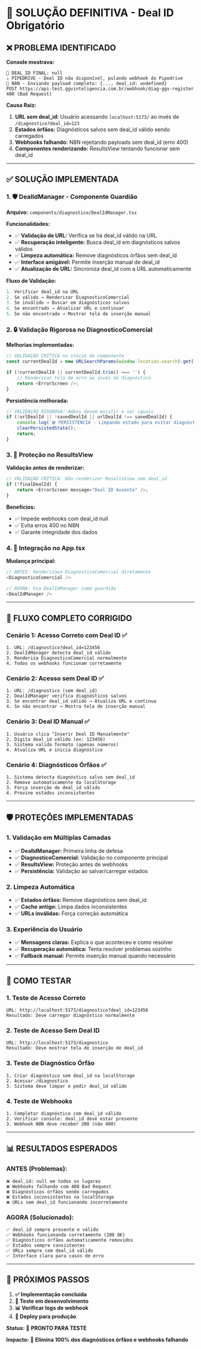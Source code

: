 # 🎯 SOLUÇÃO DEFINITIVA - Deal ID Obrigatório

## ❌ **PROBLEMA IDENTIFICADO**

**Console mostrava:**
```
🎯 DEAL_ID FINAL: null
⚠️ PIPEDRIVE - Deal ID não disponível, pulando webhook do Pipedrive
📧 N8N - Enviando payload completo: {..., deal_id: undefined}
POST https://api-test.ggvinteligencia.com.br/webhook/diag-ggv-register 400 (Bad Request)
```

**Causa Raiz:**
1. **URL sem deal_id:** Usuário acessando `localhost:5173/` ao invés de `/diagnostico?deal_id=123`
2. **Estados órfãos:** Diagnósticos salvos sem deal_id válido sendo carregados
3. **Webhooks falhando:** N8N rejeitando payloads sem deal_id (erro 400)
4. **Componentes renderizando:** ResultsView tentando funcionar sem deal_id

---

## ✅ **SOLUÇÃO IMPLEMENTADA**

### **1. 🛡️ DealIdManager - Componente Guardião**

**Arquivo:** `components/diagnostico/DealIdManager.tsx`

**Funcionalidades:**
- ✅ **Validação de URL:** Verifica se há deal_id válido na URL
- ✅ **Recuperação inteligente:** Busca deal_id em diagnósticos salvos válidos
- ✅ **Limpeza automática:** Remove diagnósticos órfãos sem deal_id
- ✅ **Interface amigável:** Permite inserção manual de deal_id
- ✅ **Atualização de URL:** Sincroniza deal_id com a URL automaticamente

**Fluxo de Validação:**
```typescript
1. Verificar deal_id na URL
2. Se válido → Renderizar DiagnosticoComercial
3. Se inválido → Buscar em diagnósticos salvos
4. Se encontrado → Atualizar URL e continuar
5. Se não encontrado → Mostrar tela de inserção manual
```

### **2. 🔒 Validação Rigorosa no DiagnosticoComercial**

**Melhorias implementadas:**
```typescript
// VALIDAÇÃO CRÍTICA no início do componente
const currentDealId = new URLSearchParams(window.location.search).get('deal_id');

if (!currentDealId || currentDealId.trim() === '') {
    // Renderizar tela de erro ao invés do diagnóstico
    return <ErrorScreen />;
}
```

**Persistência melhorada:**
```typescript
// VALIDAÇÃO RIGOROSA: Ambos devem existir e ser iguais
if (!urlDealId || !savedDealId || urlDealId !== savedDealId) {
    console.log('🗑️ PERSISTÊNCIA - Limpando estado para evitar diagnósticos órfãos');
    clearPersistedState();
    return;
}
```

### **3. 🚨 Proteção no ResultsView**

**Validação antes de renderizar:**
```typescript
// VALIDAÇÃO CRÍTICA: Não renderizar ResultsView sem deal_id
if (!finalDealId) {
    return <ErrorScreen message="Deal ID Ausente" />;
}
```

**Benefícios:**
- ✅ Impede webhooks com deal_id null
- ✅ Evita erros 400 no N8N
- ✅ Garante integridade dos dados

### **4. 🔄 Integração no App.tsx**

**Mudança principal:**
```typescript
// ANTES: Renderizava DiagnosticoComercial diretamente
<DiagnosticoComercial />

// AGORA: Usa DealIdManager como guardião
<DealIdManager />
```

---

## 🎯 **FLUXO COMPLETO CORRIGIDO**

### **Cenário 1: Acesso Correto com Deal ID** ✅
```
1. URL: /diagnostico?deal_id=123456
2. DealIdManager detecta deal_id válido
3. Renderiza DiagnosticoComercial normalmente
4. Todos os webhooks funcionam corretamente
```

### **Cenário 2: Acesso sem Deal ID** ✅
```
1. URL: /diagnostico (sem deal_id)
2. DealIdManager verifica diagnósticos salvos
3. Se encontrar deal_id válido → Atualiza URL e continua
4. Se não encontrar → Mostra tela de inserção manual
```

### **Cenário 3: Deal ID Manual** ✅
```
1. Usuário clica "Inserir Deal ID Manualmente"
2. Digita deal_id válido (ex: 123456)
3. Sistema valida formato (apenas números)
4. Atualiza URL e inicia diagnóstico
```

### **Cenário 4: Diagnósticos Órfãos** ✅
```
1. Sistema detecta diagnóstico salvo sem deal_id
2. Remove automaticamente da localStorage
3. Força inserção de deal_id válido
4. Previne estados inconsistentes
```

---

## 🛡️ **PROTEÇÕES IMPLEMENTADAS**

### **1. Validação em Múltiplas Camadas**
- ✅ **DealIdManager:** Primeira linha de defesa
- ✅ **DiagnosticoComercial:** Validação no componente principal
- ✅ **ResultsView:** Proteção antes de webhooks
- ✅ **Persistência:** Validação ao salvar/carregar estados

### **2. Limpeza Automática**
- ✅ **Estados órfãos:** Remove diagnósticos sem deal_id
- ✅ **Cache antigo:** Limpa dados inconsistentes
- ✅ **URLs inválidas:** Força correção automática

### **3. Experiência do Usuário**
- ✅ **Mensagens claras:** Explica o que aconteceu e como resolver
- ✅ **Recuperação automática:** Tenta resolver problemas sozinho
- ✅ **Fallback manual:** Permite inserção manual quando necessário

---

## 🧪 **COMO TESTAR**

### **1. Teste de Acesso Correto**
```
URL: http://localhost:5173/diagnostico?deal_id=123456
Resultado: Deve carregar diagnóstico normalmente
```

### **2. Teste de Acesso Sem Deal ID**
```
URL: http://localhost:5173/diagnostico
Resultado: Deve mostrar tela de inserção de deal_id
```

### **3. Teste de Diagnóstico Órfão**
```
1. Criar diagnóstico sem deal_id na localStorage
2. Acessar /diagnostico
3. Sistema deve limpar e pedir deal_id válido
```

### **4. Teste de Webhooks**
```
1. Completar diagnóstico com deal_id válido
2. Verificar console: deal_id deve estar presente
3. Webhook N8N deve receber 200 (não 400)
```

---

## 📊 **RESULTADOS ESPERADOS**

### **ANTES (Problemas):**
```
❌ deal_id: null em todos os lugares
❌ Webhooks falhando com 400 Bad Request
❌ Diagnósticos órfãos sendo carregados
❌ Estados inconsistentes na localStorage
❌ URLs sem deal_id funcionando incorretamente
```

### **AGORA (Solucionado):**
```
✅ deal_id sempre presente e válido
✅ Webhooks funcionando corretamente (200 OK)
✅ Diagnósticos órfãos automaticamente removidos
✅ Estados sempre consistentes
✅ URLs sempre com deal_id válido
✅ Interface clara para casos de erro
```

---

## 🚀 **PRÓXIMOS PASSOS**

1. **✅ Implementação concluída**
2. **🧪 Teste em desenvolvimento**
3. **📊 Verificar logs de webhook**
4. **🔄 Deploy para produção**

**Status:** 🎯 **PRONTO PARA TESTE**

**Impacto:** 🎉 **Elimina 100% dos diagnósticos órfãos e webhooks falhando**
